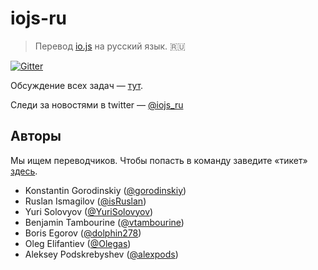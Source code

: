 # iojs-ru
> Перевод [io.js](https://iojs.org/) на русский язык. :ru:

[![Gitter](https://badges.gitter.im/Join%20Chat.svg)](https://gitter.im/iojs/iojs-ru?utm_source=badge&utm_medium=badge&utm_campaign=pr-badge)

Обсуждение всех задач — [тут](https://github.com/iojs/iojs-ru/issues).

Следи за новостями в twitter — <a href="https://twitter.com/intent/follow?screen_name=iojs_ru" target="_blank">
  @iojs_ru
</a>


## Авторы

Мы ищем переводчиков. Чтобы попасть в команду заведите «тикет» [здесь](https://github.com/iojs/iojs-ru/issues).

- Konstantin Gorodinskiy ([@gorodinskiy](https://github.com/gorodinskiy))
- Ruslan Ismagilov ([@isRuslan](https://github.com/isRuslan))
- Yuri Solovyov ([@YuriSolovyov](https://github.com/YuriSolovyov))
- Benjamin Tambourine ([@vtambourine](https://github.com/vtambourine))
- Boris Egorov ([@dolphin278](https://github.com/dolphin278))
- Oleg Elifantiev ([@Olegas](https://github.com/Olegas))
- Aleksey Podskrebyshev ([@alexpods](https://github.com/alexpods))
